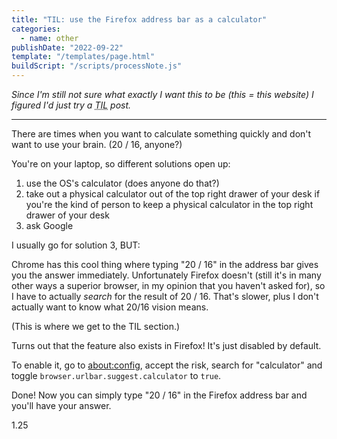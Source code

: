 ```yaml
---
title: "TIL: use the Firefox address bar as a calculator"
categories:
  - name: other
publishDate: "2022-09-22"
template: "/templates/page.html"
buildScript: "/scripts/processNote.js"
---
```


_Since I'm still not sure what exactly I want this to be (this = this website) I figured I'd just try a <abbr title="Today I Learned">TIL</abbr> post._

---

There are times when you want to calculate something quickly and don't want to use your brain. (20 / 16, anyone?)

You're on your laptop, so different solutions open up:

1. use the OS's calculator (does anyone do that?)
2. take out a physical calculator out of the top right drawer of your desk if you're the kind of person to keep a physical calculator in the top right drawer of your desk
3. ask Google

I usually go for solution 3, BUT:

Chrome has this cool thing where typing "20 / 16" in the address bar gives you the answer immediately. Unfortunately Firefox doesn't (still it's in many other ways a superior browser, in my opinion that you haven't asked for), so I have to actually _search_ for the result of 20 / 16. That's slower, plus I don't actually want to know what 20/16 vision means.

(This is where we get to the TIL section.)

Turns out that the feature also exists in Firefox! It's just disabled by default.

To enable it, go to [about:config](https://support.mozilla.org/en-US/kb/about-config-editor-firefox), accept the risk, search for "calculator" and toggle `browser.​urlbar.​suggest.​calculator` <!-- This `code` element contains zero-width spaces after each dot to make sure the words wrap on small screens --> to `true`.

Done! Now you can simply type "20 / 16" in the Firefox address bar and you'll have your answer.

1.25
